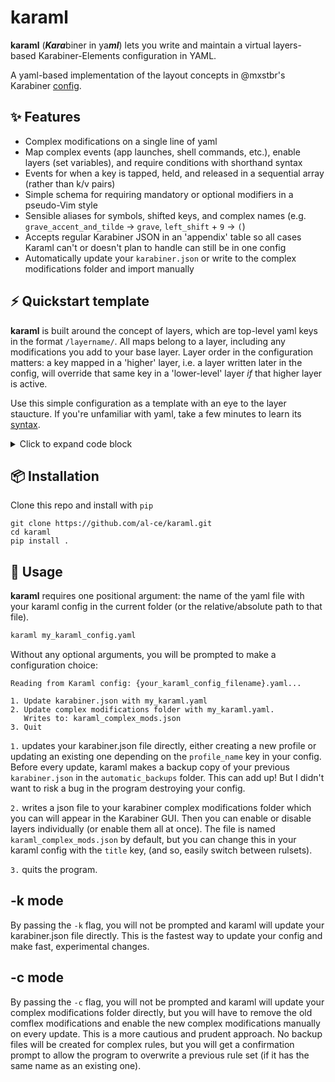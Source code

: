 # karaml
**karaml** (***Kara***biner in ya***ml***) lets you write and maintain a virtual layers-based Karabiner-Elements configuration in YAML.

A yaml-based implementation of the layout concepts in @mxstbr's Karabiner [config](https://github.com/mxstbr/karabiner).

## ✨ Features
- Complex modifications on a single line of yaml
- Map complex events (app launches, shell commands, etc.), enable layers (set variables), and require conditions with shorthand syntax
- Events for when a key is tapped, held, and released in a sequential array (rather than k/v pairs)
- Simple schema for requiring mandatory or optional modifiers in a pseudo-Vim style
- Sensible aliases for symbols, shifted keys, and complex names (e.g. `grave_accent_and_tilde` → `grave`, `left_shift` + `9` → `(`)
- Accepts regular Karabiner JSON in an 'appendix' table so all cases Karaml can't or doesn't plan to handle can still be in one config
- Automatically update your `karabiner.json` or write to the complex modifications folder and import manually

## ⚡️ Quickstart template
**karaml** is built around the concept of layers, which are top-level yaml keys in the format `/layername/`. All maps belong to a layer, including any modifications you add to your base layer. Layer order in the configuration matters: a key mapped in a 'higher' layer, i.e. a layer written later in the config, will override that same key in a 'lower-level' layer *if* that higher layer is active.

Use this simple configuration as a template with an eye to the layer staucture. If you're unfamiliar with yaml, take a few minutes to learn its [syntax](https://learnxinyminutes.com/docs/yaml/).

<details>
  <summary>Click to expand code block</summary>

```yaml

/base/:
  grave: escape           # from_key: to_key (simple modification)
  <o-w>: <o-backspace>    # 'w' with mandatory left_option to 'delete_or_backspace' with left_option
  <o-f>: <o-delete>
  <o-p>: <m-v>            # left_option + p to left_command + v

                          # Syntax is: <`modifier`-`key`>. Modifier indicators: 
                          #   s, o, m, c (left shift, option, command, control)
                          #   S, O, M, C (right shift, option, command, control)
                          #   h, a, g, r (shift, option, command, control [either side])
                          #   l, f, x    (caps_lock, fn, any)



  <(x)-enter>: [enter, left_control]   # from return_or_enter (any optional modifier)
                                       #   to enter when tapped, left_control when held

  left_shift: [<s-comma>, left_shift]  # When a modifier is the primary key being modified,
                                       # use its proper key_code.
  right_shift: [">", right_shift]      # Aliases are available for many keys, but not required.
                                       # `">"` is equivalent to `<s-period>` or `<s-.>`
                                       # Check README.md for available aliases.

  # Simultaneous from keys (or multiple to keys) are concatenated with `+`
  # You can add or omit spaces between concatenated keys - your choice!

  h + `: shell(open ~)
  <o-h>: h+e+l+l+o  

  # Enable layers using the format `/layername/` in the 'to' part of the modification

  right_control: /nav/                 # Tap-toggle nav layer.
  right_command: [null, /sys/]         # Hold to enable sys layer, release to disable.
                                       # No event on tap.

  end: /symnum/                        # Tap-toggle symnum layer.

  delete: [/sys/, <moc-left_shift>]    # to: toggle /sys/ layer when tapped, hyper when held`
                                       # This combination sets the hold key event to
                                       # "to_if_held_down" regardless of hold flavor
                                       # to prevent 'chatty' key events.

  <(x)-caps_lock>: [escape, /nav/]     # to: escape when tapped, nav layer when held
                                       # Wrap the 'from' key in <(x)-`from_key`> so keys in the
                                       # enabled layer can take any modifier.



# The following maps require the nav layer to be enabled
/nav/:

  <m-j>: <msc-j>             # Add multiple modifiers to a key
  <m-k>: <msc-k>             # from: left command + k to: left command, shift, control + k
  <m-h>: <msc-h>
  <m-l>: <msc-l>

                             # Enable a layer from another layer
  d: [pgdn, /win/]           # pgdn | win(dow control) sublayer
  u: pgup

  t: app(CotEditor)          # app(app_name) shorthand
  c: app(Kitty)
  f: [app(Firefox), /fn/]    # Launch Firefox | functions sublayer


  # Set variables (i.e. enable layers) more explicitly with 'var(var_name, value)'
  # Only necessary if you want to set a layer and send another event simultaneously
  # yaml sequences (equivalent to an array, but in a list form) are useful for readability
  s:
    - app(Safari)
    - var(sys_layer,1) + notify(sysNotification,"System Layer Enabled")
    - var(sys_layer,0) + notify(sysNotification,)


/win/:
  m: <cm-m>
  i: <cm-i>
  e: <cm-e>
  n: <cm-n>
  pgdn: <cm-pgdn>
  "h": <cm-h>      # yaml doesn't require quotes around strings, but it will accept them
  .: <cm-.>        # Some characters don't require escaping with `\`, or being surrounded by quotes  
  ",": <cm-,>      # Some do, and it depends on the context
  \,: <cm-,>       # This is the same map as above, but escaped instead of surrounded by quotes


/sys/:
  e: volume_increment
  n: volume_decrement
  m: mute

  # The third optional position in the array is for 'to_after_key_up' events.
  # Since 'to' events are interpreted positionally, a 'null' is required for
  # undefined events between defined events

  <o-m>: [mute, null, mute]    # Sends mute on press, sends mute again on release
  # <o-m>: [null, null, mute]    # Only send mute on release/after key up

  u: shell(open -b com.apple.ScreenSaver.Engine)   # shell command shorthand

  # Notification shorthand: notify(id, message)
  # Quotes are required if your notification is in an array
  # because of the comma separating the id and message args

  # Notification displays when held, disappears on release
  <o-i>: ["notify(idHello, Hello!)", null, "notify(idHello,)"]


# To require multiple conditions (conceptually equivalent to having two layer
# on at the same time), concatenate layers as you would keys, with '+'

/some_layer/+/some_other_layer/:
  caps_lock: caps_lock           # overrides the base layer's map


# If the Karaml style config is too limiting or if a rule gets too comlex to be
# worth it, you can append slightly modified JSON in the Karabiner JSON style
# to this YAML map. Differences:

# - Quotes are optional, but check the YAML docs for escaping rules
# - Instead of separating rules with commas, as you would in JSON, use the YAML
#   sequence syntax, which is a dash followed by a space, then the rule

json:
  - {
      # No quotes in this rule, but note the single quotes around the
      # description, required because of the comma, i.e. `if tapped,`

      description: 'Right Shift to > if tapped, Shift if held',
      from: { key_code: right_shift },
      to: { key_code: right_shift, lazy: true },
      to_if_alone: { key_code: period, modifiers: [right_shift] },
      type: basic,
    }
  - {
      "description": "Left Shift to < if tapped, Shift if held",
      "from": { "key_code": "left_shift" },
      "to": { "key_code": "left_shift", "lazy": true },
      "to_if_alone": { "key_code": "comma", "modifiers": ["left_shift"] },
      "type": "basic",
    }
```
</details>

## 📦 Installation
Clone this repo and install with `pip`
```
git clone https://github.com/al-ce/karaml.git
cd karaml
pip install .
```

## 🚀 Usage
**karaml** requires one positional argument: the name of the yaml file with your karaml config in the current folder (or the relative/absolute path to that file).
```bash
karaml my_karaml_config.yaml
```

Without any optional arguments, you will be prompted to make a configuration choice:

```
Reading from Karaml config: {your_karaml_config_filename}.yaml...

1. Update karabiner.json with my_karaml.yaml
2. Update complex modifications folder with my_karaml.yaml.
   Writes to: karaml_complex_mods.json
3. Quit
```

`1.` updates your karabiner.json file directly, either creating a new profile or updating an existing one depending on the `profile_name` key in your config. Before every update, karaml makes a backup copy of your previous `karabiner.json` in the `automatic_backups` folder. This can add up! But I didn't want to risk a bug in the program destroying your config.

`2.` writes a json file to your karabiner complex modifications folder which you can will appear in the Karabiner GUI. Then you can enable or disable layers individually (or enable them all at once). The file is named `karaml_complex_mods.json` by default, but you can change this in your karaml config with the `title` key, (and so, easily switch between rulsets).

`3.` quits the program.

## -k mode

By passing the `-k` flag, you will not be prompted and karaml will update your karabiner.json file directly. This is the fastest way to update your config and make fast, experimental changes.

## -c mode

By passing the `-c` flag, you will not be prompted and karaml will update your complex modifications folder directly, but you will have to remove the old comflex modifications and enable the new complex modifications manually on every update. This is a more cautious and prudent approach. No backup files will be created for complex rules, but you will get a confirmation prompt to allow the program to overwrite a previous rule set (if it has the same name as an existing one).
